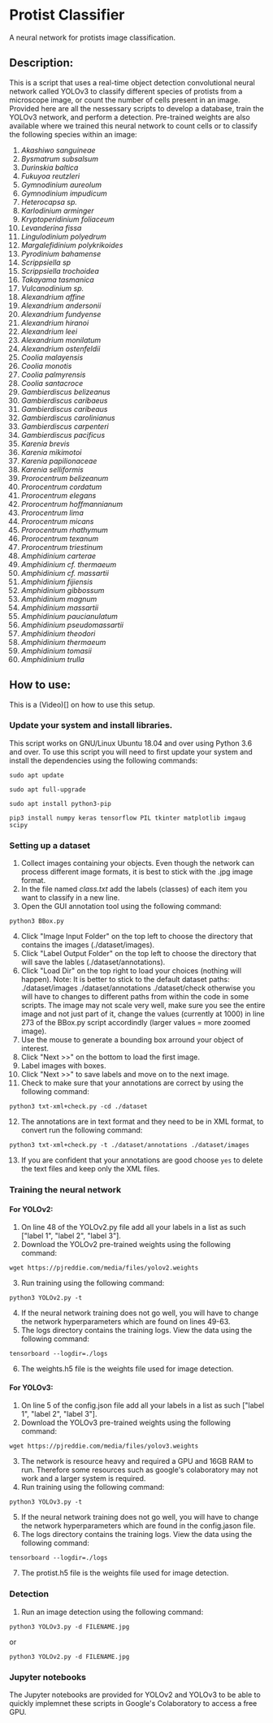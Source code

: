 # Protist Classifier
A neural network for protists image classification.

## Description:
This is a script that uses a real-time object detection convolutional neural network called YOLOv3 to classify different species of protists from a microscope image, or count the number of cells present in an image. Provided here are all the nessessary scripts to develop a database, train the YOLOv3 network, and perform a detection. Pre-trained weights are also available where we trained this neural network to count cells or to classify the following species within an image:

1. *Akashiwo sanguineae*
2. *Bysmatrum subsalsum*
3. *Durinskia baltica*
4. *Fukuyoa reutzleri*
5. *Gymnodinium aureolum*
6. *Gymnodinium impudicum*
7. *Heterocapsa sp.*
8. *Karlodinium arminger*
9. *Kryptoperidinium foliaceum*
10. *Levanderina fissa*
11. *Lingulodinium polyedrum*
12. *Margalefidinium polykrikoides*
13. *Pyrodinium bahamense*
14. *Scrippsiella sp*
15. *Scrippsiella trochoidea*
16. *Takayama tasmanica*
17. *Vulcanodinium sp.*
18. *Alexandrium affine*
19. *Alexandrium andersonii*
20. *Alexandrium fundyense*
21. *Alexandrium hiranoi*
22. *Alexandrium leei*
23. *Alexandrium monilatum*
24. *Alexandrium ostenfeldii*
25. *Coolia malayensis*
26. *Coolia monotis*
27. *Coolia palmyrensis*
28. *Coolia santacroce*
29. *Gambierdiscus belizeanus*
30. *Gambierdiscus caribaeus*
31. *Gambierdiscus caribeaus*
32. *Gambierdiscus carolinianus*
33. *Gambierdiscus carpenteri*
34. *Gambierdiscus pacificus*
35. *Karenia brevis*
36. *Karenia mikimotoi*
37. *Karenia papilionaceae*
38. *Karenia selliformis*
39. *Prorocentrum belizeanum*
40. *Prorocentrum cordatum*
41. *Prorocentrum elegans*
42. *Prorocentrum hoffmannianum*
43. *Prorocentrum lima*
44. *Prorocentrum micans*
45. *Prorocentrum rhathymum*
46. *Prorocentrum texanum*
47. *Prorocentrum triestinum*
48. *Amphidinium carterae*
49. *Amphidinium cf. thermaeum*
50. *Amphidinium cf. massartii*
51. *Amphidinium fijiensis*
52. *Amphidinium gibbossum*
53. *Amphidinium magnum*
54. *Amphidinium massartii*
55. *Amphidinium paucianulatum*
56. *Amphidinium pseudomassartii*
57. *Amphidinium theodori*
58. *Amphidinium thermaeum*
59. *Amphidinium tomasii*
60. *Amphidinium trulla*

## How to use:
This is a (Video)[] on how to use this setup.

### Update your system and install libraries.

This script works on GNU/Linux Ubuntu 18.04 and over using Python 3.6 and over. To use this script you will need to first update your system and install the dependencies using the following commands:

`sudo apt update`

`sudo apt full-upgrade`

`sudo apt install python3-pip`

`pip3 install numpy keras tensorflow PIL tkinter matplotlib imgaug scipy`

### Setting up a dataset
1. Collect images containing your objects. Even though the network can process different image formats, it is best to stick with the .jpg image format.
2. In the file named *class.txt* add the labels (classes) of each item you want to classify in a new line.
3. Open the GUI annotation tool using the following command:

`python3 BBox.py`

4. Click "Image Input Folder" on the top left to choose the directory that contains the images (./dataset/images).
5. Click "Label Output Folder" on the top left to choose the directory that will save the lables (./dataset/annotations).
6. Click "Load Dir" on the top right to load your choices (nothing will happen). Note: It is better to stick to the default dataset paths: ./dataset/images ./dataset/annotations ./dataset/check otherwise you will have to changes to different paths from within the code in some scripts. The image may not scale very well, make sure you see the entire image and not just part of it, change the values (currently at 1000) in line 273 of the BBox.py script accordindly (larger values = more zoomed image).
7. Use the mouse to generate a bounding box arround your object of interest.
8. Click "Next >>" on the bottom to load the first image.
9. Label images with boxes.
10. Click "Next >>" to save labels and move on to the next image.
11. Check to make sure that your annotations are correct by using the following command:

`python3 txt-xml+check.py -cd ./dataset`

12. The annotations are in text format and they need to be in XML format, to convert run the following command:

`python3 txt-xml+check.py -t ./dataset/annotations ./dataset/images`

13. If you are confident that your annotations are good choose `yes` to delete the text files and keep only the XML files.

### Training the neural network
#### For YOLOv2:
1. On line 48 of the YOLOv2.py file add all your labels in a list as such ["label 1", "label 2", "label 3"].
2. Download the YOLOv2 pre-trained weights using the following command:

`wget https://pjreddie.com/media/files/yolov2.weights`

3. Run training using the following command:

`python3 YOLOv2.py -t`

4. If the neural network training does not go well, you will have to change the network hyperparameters which are found on lines 49-63.
5. The logs directory contains the training logs. View the data using the following command:

`tensorboard --logdir=./logs`

6. The weights.h5 file is the weights file used for image detection.

#### For YOLOv3:
1. On line 5 of the config.json file add all your labels in a list as such ["label 1", "label 2", "label 3"].
2. Download the YOLOv3 pre-trained weights using the following command:

`wget https://pjreddie.com/media/files/yolov3.weights`

3. The network is resource heavy and required a GPU and 16GB RAM to run. Therefore some resources such as google's colaboratory may not work and a larger system is required.
4. Run training using the following command:

`python3 YOLOv3.py -t`

5. If the neural network training does not go well, you will have to change the network hyperparameters which are found in the config.jason file.
6. The logs directory contains the training logs. View the data using the following command:

`tensorboard --logdir=./logs`

7. The protist.h5 file is the weights file used for image detection.

### Detection
1. Run an image detection using the following command:

`python3 YOLOv3.py -d FILENAME.jpg`

or

`python3 YOLOv2.py -d FILENAME.jpg`

### Jupyter notebooks
The Jupyter notebooks are provided for YOLOv2 and YOLOv3 to be able to quickly implemnet these scripts in Google's Colaboratory to access a free GPU.
